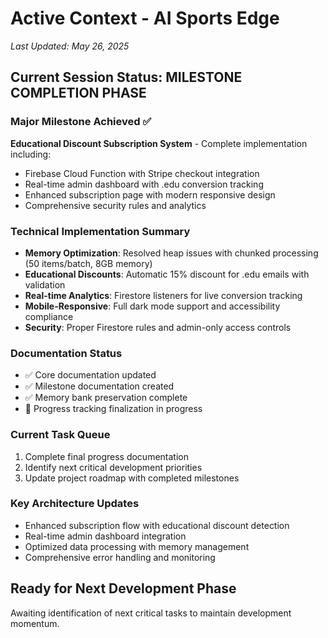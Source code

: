 # Active Context - AI Sports Edge
*Last Updated: May 26, 2025*

## Current Session Status: MILESTONE COMPLETION PHASE

### Major Milestone Achieved ✅
**Educational Discount Subscription System** - Complete implementation including:
- Firebase Cloud Function with Stripe checkout integration
- Real-time admin dashboard with .edu conversion tracking
- Enhanced subscription page with modern responsive design
- Comprehensive security rules and analytics

### Technical Implementation Summary
- **Memory Optimization**: Resolved heap issues with chunked processing (50 items/batch, 8GB memory)
- **Educational Discounts**: Automatic 15% discount for .edu emails with validation
- **Real-time Analytics**: Firestore listeners for live conversion tracking
- **Mobile-Responsive**: Full dark mode support and accessibility compliance
- **Security**: Proper Firestore rules and admin-only access controls

### Documentation Status
- ✅ Core documentation updated
- ✅ Milestone documentation created
- ✅ Memory bank preservation complete
- 🔄 Progress tracking finalization in progress

### Current Task Queue
1. Complete final progress documentation
2. Identify next critical development priorities
3. Update project roadmap with completed milestones

### Key Architecture Updates
- Enhanced subscription flow with educational discount detection
- Real-time admin dashboard integration
- Optimized data processing with memory management
- Comprehensive error handling and monitoring

## Ready for Next Development Phase
Awaiting identification of next critical tasks to maintain development momentum.
